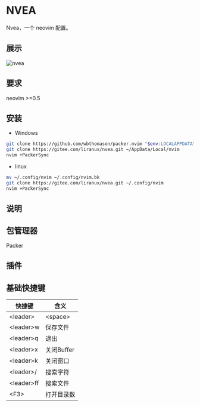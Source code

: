# NVEA

Nvea，一个 neovim 配置。

## 展示

![nvea](https://gitee.com/liranux/pictures/raw/master/nvea/nvea.png)

## 要求

neovim >=0.5

## 安装

- Windows

```bash
git clone https://github.com/wbthomason/packer.nvim "$env:LOCALAPPDATA\nvim-data\site\pack\packer\opt\packer.nvim"
git clone https://gitee.com/liranux/nvea.git ~/AppData/Local/nvim
nvim +PackerSync
```

- linux

```bash
mv ~/.config/nvim ~/.config/nvim.bk
git clone https://gitee.com/liranux/nvea.git ~/.config/nvim
nvim +PackerSync
```

## 说明

## 包管理器

Packer


## 插件


## 基础快捷键

| 快捷键 | 含义 |
| -- | -- |
| \<leader> | \<space> |
| \<leader>w | 保存文件 |
| \<leader>q | 退出 |
| \<leader>x | 关闭Buffer |
| \<leader>k | 关闭窗口 |
| \<leader>/ | 搜索字符 |
| \<leader>ff | 搜索文件 |
| \<F3> | 打开目录数 |

